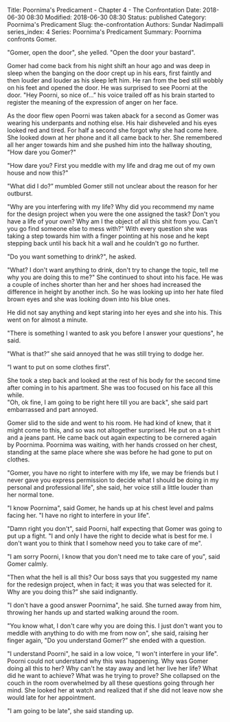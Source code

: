 Title: Poornima's Predicament - Chapter 4 - The Confrontation
Date: 2018-06-30 08:30
Modified: 2018-06-30 08:30
Status: published
Category: Poornima's Predicament
Slug: the-confrontation
Authors: Sundar Nadimpalli
series_index: 4
Series: Poornima's Predicament
Summary: Poornima confronts Gomer.

"Gomer, open the door", she yelled. "Open the door your bastard".   
  
Gomer had come back from his night shift an hour ago and was deep in sleep when the banging on the door crept up in his ears, first faintly and then louder and louder as his sleep left him. He ran from the bed still wobbly on his feet and opened the door. He was surprised to see Poorni at the door. "Hey Poorni, so nice of...” his voice trailed off as his brain started to register the meaning of the expression of anger on her face.   
  
As the door flew open Poorni was taken aback for a second as Gomer was wearing his underpants and nothing else. His hair disheveled and his eyes looked red and tired. For half a second she forgot why she had come here. She looked down at her phone and it all came back to her. She remembered all her anger towards him and she pushed him into the hallway shouting, "How dare you Gomer?"   
  
"How dare you? First you meddle with my life and drag me out of my own house and now this?"  
  
"What did I do?” mumbled Gomer still not unclear about the reason for her outburst.   
  
"Why are you interfering with my life? Why did you recommend my name for the design project when you were the one assigned the task? Don't you have a life of your own? Why am I the object of all this shit from you. Can't you go find someone else to mess with?" With every question she was taking a step towards him with a finger pointing at his nose and he kept stepping back until his back hit a wall and he couldn't go no further.   
  
"Do you want something to drink?", he asked.   
  
"What? I don't want anything to drink, don't try to change the topic, tell me why you are doing this to me?" She continued to shout into his face. He was a couple of inches shorter than her and her shoes had increased the difference in height by another inch. So he was looking up into her hate filed brown eyes and she was looking down into his blue ones.   
  
He did not say anything and kept staring into her eyes and she into his. This went on for almost a minute.   
  
"There is something I wanted to ask you before I answer your questions", he said.   
  
"What is that?” she said annoyed that he was still trying to dodge her.   
  
“I want to put on some clothes first".   
  
She took a step back and looked at the rest of his body for the second time after coming in to his apartment. She was too focused on his face all this while.  
"Oh, ok fine, I am going to be right here till you are back", she said part embarrassed and part annoyed.   

Gomer slid to the side and went to his room. He had kind of knew, that it might come to this, and so was not altogether surprised. He put on a t-shirt and a jeans pant. He came back out again expecting to be cornered again by Poornima. Poornima was waiting, with her hands crossed on her chest, standing at the same place where she was before he had gone to put on clothes.  

"Gomer, you have no right to interfere with my life, we may be friends but I never gave you express permission to decide what I should be doing in my personal and professional life", she said, her voice still a little louder than her normal tone.  

"I know Poornima", said Gomer, he hands up at his chest level and palms facing her. "I have no right to interfere in your life".  

"Damn right you don't", said Poorni, half expecting that Gomer was going to put up a fight. "I and only I have the right to decide what is best for me. I don't want you to think that I somehow need you to take care of me".  

"I am sorry Poorni, I know that you don't need me to take care of you", said Gomer calmly.  

"Then what the hell is all this? Our boss says that you suggested my name for the redesign project, when in fact; it was you that was selected for it. Why are you doing this?” she said indignantly.  

"I don't have a good answer Poornima", he said. She turned away from him, throwing her hands up and started walking around the room.   

"You know what, I don't care why you are doing this. I just don't want you to meddle with anything to do with me from now on", she said, raising her finger again, "Do you understand Gomer?” she ended with a question.  

"I understand Poorni", he said in a low voice, "I won't interfere in your life".  
Poorni could not understand why this was happening. Why was Gomer doing all this to her? Why can't he stay away and let her live her life? What did he want to achieve? What was he trying to prove? She collapsed on the couch in the room overwhelmed by all these questions going through her mind. She looked her at watch and realized that if she did not leave now she would late for her appointment.  

"I am going to be late", she said standing up. 
